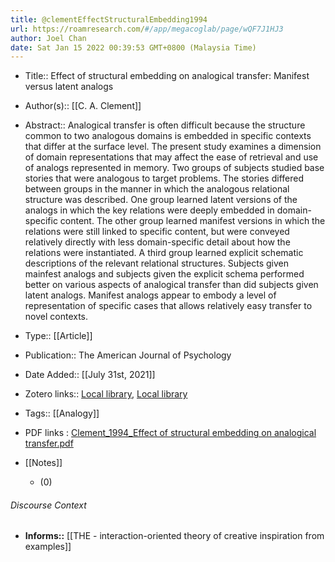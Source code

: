```yaml
---
title: @clementEffectStructuralEmbedding1994
url: https://roamresearch.com/#/app/megacoglab/page/wQF7J1HJ3
author: Joel Chan
date: Sat Jan 15 2022 00:39:53 GMT+0800 (Malaysia Time)
---
```


- Title:: Effect of structural embedding on analogical transfer: Manifest versus latent analogs
- Author(s):: [[C. A. Clement]]
- Abstract:: Analogical transfer is often difficult because the structure common to two analogous domains is embedded in specific contexts that differ at the surface level. The present study examines a dimension of domain representations that may affect the ease of retrieval and use of analogs represented in memory. Two groups of subjects studied base stories that were analogous to target problems. The stories differed between groups in the manner in which the analogous relational structure was described. One group learned latent versions of the analogs in which the key relations were deeply embedded in domain-specific content. The other group learned manifest versions in which the relations were still linked to specific content, but were conveyed relatively directly with less domain-specific detail about how the relations were instantiated. A third group learned explicit schematic descriptions of the relevant relational structures. Subjects given mainfest analogs and subjects given the explicit schema performed better on various aspects of analogical transfer than did subjects given latent analogs. Manifest analogs appear to embody a level of representation of specific cases that allows relatively easy transfer to novel contexts.
- Type:: [[Article]]
- Publication:: The American Journal of Psychology
- Date Added:: [[July 31st, 2021]]
- Zotero links:: [Local library](zotero://select/groups/2451508/items/7BEX394K), [Local library](https://www.zotero.org/groups/2451508/items/7BEX394K)
- Tags:: [[Analogy]]
- PDF links : [Clement_1994_Effect of structural embedding on analogical transfer.pdf](zotero://open-pdf/groups/2451508/items/XGNXVT63)
- [[Notes]]

    - (0)

###### Discourse Context

- **Informs::** [[THE - interaction-oriented theory of creative inspiration from examples]]
